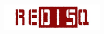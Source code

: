 <p align = "center"> <img src = "https://raw.githubusercontent.com/kartik1998/redisq/master/assets/logo.jpg" alt="REDISQ" width=300 height=80> </p>
